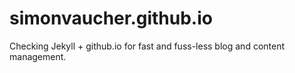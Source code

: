 # simonvaucher.github.io

Checking Jekyll + github.io for fast and fuss-less blog and content management.

